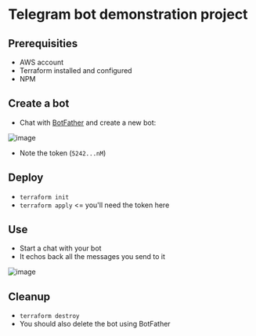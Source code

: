 # Telegram bot demonstration project

## Prerequisities

* AWS account
* Terraform installed and configured
* NPM

## Create a bot

* Chat with [BotFather](https://t.me/botfather/) and create a new bot:

![image](https://user-images.githubusercontent.com/82075/150497553-7c855ae6-0d1e-4221-b528-7b8c19cf8b0b.png)

* Note the token (```5242...nM```)

## Deploy

* ```terraform init```
* ```terraform apply``` <= you'll need the token here

## Use

* Start a chat with your bot
* It echos back all the messages you send to it

![image](https://user-images.githubusercontent.com/82075/150498429-7f0a7665-341b-4a53-b18e-42d10db1cedb.png)

## Cleanup

* ```terraform destroy```
* You should also delete the bot using BotFather
